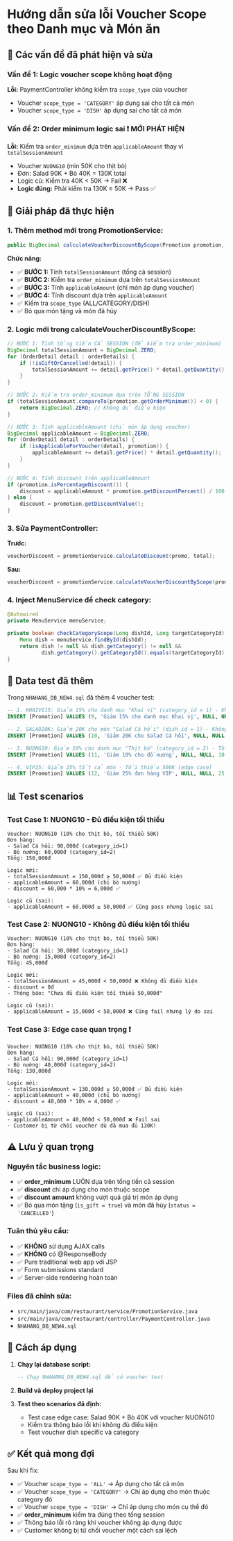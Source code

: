 # Hướng dẫn sửa lỗi Voucher Scope theo Danh mục và Món ăn

## 🚨 Các vấn đề đã phát hiện và sửa

### Vấn đề 1: Logic voucher scope không hoạt động
**Lỗi:** PaymentController không kiểm tra `scope_type` của voucher
- Voucher `scope_type = 'CATEGORY'` áp dụng sai cho tất cả món
- Voucher `scope_type = 'DISH'` áp dụng sai cho tất cả món  

### Vấn đề 2: Order minimum logic sai ❗ **MỚI PHÁT HIỆN**
**Lỗi:** Kiểm tra `order_minimum` dựa trên `applicableAmount` thay vì `totalSessionAmount`
- Voucher `NUONG10` (min 50K cho thịt bò)
- Đơn: Salad 90K + Bò 40K = 130K total
- Logic cũ: Kiểm tra 40K < 50K → Fail ❌
- **Logic đúng:** Phải kiểm tra 130K ≥ 50K → Pass ✅

## 🔧 Giải pháp đã thực hiện

### 1. Thêm method mới trong PromotionService:
```java
public BigDecimal calculateVoucherDiscountByScope(Promotion promotion, List<OrderDetail> orderDetails)
```

**Chức năng:**
- ✅ **BƯỚC 1:** Tính `totalSessionAmount` (tổng cả session) 
- ✅ **BƯỚC 2:** Kiểm tra `order_minimum` dựa trên `totalSessionAmount`
- ✅ **BƯỚC 3:** Tính `applicableAmount` (chỉ món áp dụng voucher)
- ✅ **BƯỚC 4:** Tính discount dựa trên `applicableAmount`
- ✅ Kiểm tra `scope_type` (ALL/CATEGORY/DISH)
- ✅ Bỏ qua món tặng và món đã hủy

### 2. Logic mới trong calculateVoucherDiscountByScope:

```java
// BƯỚC 1: Tính tổng tiền CẢ SESSION (để kiểm tra order_minimum)
BigDecimal totalSessionAmount = BigDecimal.ZERO;
for (OrderDetail detail : orderDetails) {
    if (!isGiftOrCancelled(detail)) {
        totalSessionAmount += detail.getPrice() * detail.getQuantity();
    }
}

// BƯỚC 2: Kiểm tra order_minimum dựa trên TỔNG SESSION
if (totalSessionAmount.compareTo(promotion.getOrderMinimum()) < 0) {
    return BigDecimal.ZERO; // Không đủ điều kiện
}

// BƯỚC 3: Tính applicableAmount (chỉ món áp dụng voucher)
BigDecimal applicableAmount = BigDecimal.ZERO;
for (OrderDetail detail : orderDetails) {
    if (isApplicableForVoucher(detail, promotion)) {
        applicableAmount += detail.getPrice() * detail.getQuantity();
    }
}

// BƯỚC 4: Tính discount trên applicableAmount
if (promotion.isPercentageDiscount()) {
    discount = applicableAmount * promotion.getDiscountPercent() / 100;
} else {
    discount = promotion.getDiscountValue();
}
```

### 3. Sửa PaymentController:
**Trước:**
```java
voucherDiscount = promotionService.calculateDiscount(promo, total);
```

**Sau:**
```java  
voucherDiscount = promotionService.calculateVoucherDiscountByScope(promo, allDetails);
```

### 4. Inject MenuService để check category:
```java
@Autowired
private MenuService menuService;

private boolean checkCategoryScope(Long dishId, Long targetCategoryId) {
    Menu dish = menuService.findById(dishId);
    return dish != null && dish.getCategory() != null && 
           dish.getCategory().getCategoryId().equals(targetCategoryId);
}
```

## 🧪 Data test đã thêm

Trong `NHAHANG_DB_NEW4.sql` đã thêm 4 voucher test:

```sql
-- 1. KHAIVI15: Giảm 15% cho danh mục "Khai vị" (category_id = 1) - Không tối thiểu
INSERT [Promotion] VALUES (9, 'Giảm 15% cho danh mục Khai vị', NULL, NULL, 15.00, 'KHAIVI15', NULL, 1, 100, 'ACTIVE', 0.00, 'CATEGORY', 1)

-- 2. SALAD20K: Giảm 20K cho món "Salad Cá hồi" (dish_id = 1) - Không tối thiểu  
INSERT [Promotion] VALUES (10, 'Giảm 20K cho Salad Cá hồi', NULL, NULL, NULL, 'SALAD20K', 20000.00, 0, 50, 'ACTIVE', 0.00, 'DISH', 1)

-- 3. NUONG10: Giảm 10% cho danh mục "Thịt bò" (category_id = 2) - Tối thiểu 50K
INSERT [Promotion] VALUES (11, 'Giảm 10% cho đồ nướng', NULL, NULL, 10.00, 'NUONG10', NULL, 1, 200, 'ACTIVE', 50000.00, 'CATEGORY', 2)

-- 4. VIP25: Giảm 25% tất cả món - Tối thiểu 500K (edge case)
INSERT [Promotion] VALUES (12, 'Giảm 25% đơn hàng VIP', NULL, NULL, 25.00, 'VIP25', NULL, 1, 10, 'ACTIVE', 500000.00, 'ALL', NULL)
```

## 📊 Test scenarios

### Test Case 1: NUONG10 - Đủ điều kiện tối thiểu
```
Voucher: NUONG10 (10% cho thịt bò, tối thiểu 50K)
Đơn hàng:
- Salad Cá hồi: 90,000đ (category_id=1) 
- Bò nướng: 60,000đ (category_id=2)
Tổng: 150,000đ

Logic mới:
- totalSessionAmount = 150,000đ ≥ 50,000đ ✅ Đủ điều kiện  
- applicableAmount = 60,000đ (chỉ bò nướng)
- discount = 60,000 * 10% = 6,000đ ✅

Logic cũ (sai):
- applicableAmount = 60,000đ ≥ 50,000đ ✅ Cũng pass nhưng logic sai
```

### Test Case 2: NUONG10 - Không đủ điều kiện tối thiểu  
```
Voucher: NUONG10 (10% cho thịt bò, tối thiểu 50K)
Đơn hàng:
- Salad Cá hồi: 30,000đ (category_id=1)
- Bò nướng: 15,000đ (category_id=2)  
Tổng: 45,000đ

Logic mới:
- totalSessionAmount = 45,000đ < 50,000đ ❌ Không đủ điều kiện
- discount = 0đ
- Thông báo: "Chưa đủ điều kiện tối thiểu 50,000đ"

Logic cũ (sai):
- applicableAmount = 15,000đ < 50,000đ ❌ Cũng fail nhưng lý do sai
```

### Test Case 3: Edge case quan trọng ❗
```
Voucher: NUONG10 (10% cho thịt bò, tối thiểu 50K)
Đơn hàng:
- Salad Cá hồi: 90,000đ (category_id=1)
- Bò nướng: 40,000đ (category_id=2)
Tổng: 130,000đ

Logic mới:
- totalSessionAmount = 130,000đ ≥ 50,000đ ✅ Đủ điều kiện
- applicableAmount = 40,000đ (chỉ bò nướng)  
- discount = 40,000 * 10% = 4,000đ ✅

Logic cũ (sai):
- applicableAmount = 40,000đ < 50,000đ ❌ Fail sai
- Customer bị từ chối voucher dù đã mua đủ 130K!
```

## ⚠️ Lưu ý quan trọng

### Nguyên tắc business logic:
- ✅ **order_minimum** LUÔN dựa trên tổng tiền cả session
- ✅ **discount** chỉ áp dụng cho món thuộc scope  
- ✅ **discount amount** không vượt quá giá trị món áp dụng
- ✅ Bỏ qua món tặng (`is_gift = true`) và món đã hủy (`status = 'CANCELLED'`)

### Tuân thủ yêu cầu:
- ✅ **KHÔNG** sử dụng AJAX calls
- ✅ **KHÔNG** có @ResponseBody  
- ✅ Pure traditional web app với JSP
- ✅ Form submissions standard
- ✅ Server-side rendering hoàn toàn

### Files đã chỉnh sửa:
- `src/main/java/com/restaurant/service/PromotionService.java`
- `src/main/java/com/restaurant/controller/PaymentController.java`
- `NHAHANG_DB_NEW4.sql`

## 🔄 Cách áp dụng

1. **Chạy lại database script:** 
   ```sql
   -- Chạy NHAHANG_DB_NEW4.sql để có voucher test
   ```

2. **Build và deploy project lại**

3. **Test theo scenarios đã định:**
   - Test case edge case: Salad 90K + Bò 40K với voucher NUONG10
   - Kiểm tra thông báo lỗi khi không đủ điều kiện
   - Test voucher dish specific và category

## ✅ Kết quả mong đợi

Sau khi fix:
- ✅ Voucher `scope_type = 'ALL'` → Áp dụng cho tất cả món
- ✅ Voucher `scope_type = 'CATEGORY'` → Chỉ áp dụng cho món thuộc category đó
- ✅ Voucher `scope_type = 'DISH'` → Chỉ áp dụng cho món cụ thể đó
- ✅ **order_minimum** kiểm tra đúng theo tổng session 
- ✅ Thông báo lỗi rõ ràng khi voucher không áp dụng được
- ✅ Customer không bị từ chối voucher một cách sai lệch 
